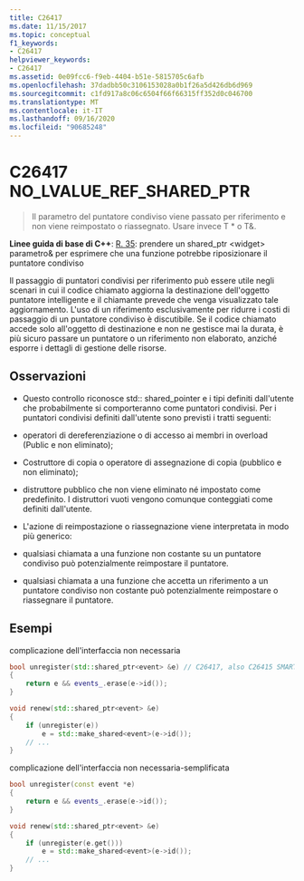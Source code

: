 ```yaml
---
title: C26417
ms.date: 11/15/2017
ms.topic: conceptual
f1_keywords:
- C26417
helpviewer_keywords:
- C26417
ms.assetid: 0e09fcc6-f9eb-4404-b51e-5815705c6afb
ms.openlocfilehash: 37dadbb50c3106153028a0b1f26a5d426db6d969
ms.sourcegitcommit: c1fd917a8c06c6504f66f66315ff352d0c046700
ms.translationtype: MT
ms.contentlocale: it-IT
ms.lasthandoff: 09/16/2020
ms.locfileid: "90685248"
---
```

# <a name="c26417-no_lvalue_ref_shared_ptr"></a>C26417 NO_LVALUE_REF_SHARED_PTR

> Il parametro del puntatore condiviso viene passato per riferimento e non viene reimpostato o riassegnato. Usare invece T * o T&.

**Linee guida di base di C++**: [R. 35](https://github.com/isocpp/CppCoreGuidelines/blob/master/CppCoreGuidelines.md#r35-take-a-shared_ptrwidget-parameter-to-express-that-a-function-might-reseat-the-shared-pointer): prendere un shared_ptr \<widget> parametro& per esprimere che una funzione potrebbe riposizionare il puntatore condiviso

Il passaggio di puntatori condivisi per riferimento può essere utile negli scenari in cui il codice chiamato aggiorna la destinazione dell'oggetto puntatore intelligente e il chiamante prevede che venga visualizzato tale aggiornamento. L'uso di un riferimento esclusivamente per ridurre i costi di passaggio di un puntatore condiviso è discutibile. Se il codice chiamato accede solo all'oggetto di destinazione e non ne gestisce mai la durata, è più sicuro passare un puntatore o un riferimento non elaborato, anziché esporre i dettagli di gestione delle risorse.

## <a name="remarks"></a>Osservazioni

- Questo controllo riconosce std:: shared_pointer e i tipi definiti dall'utente che probabilmente si comporteranno come puntatori condivisi. Per i puntatori condivisi definiti dall'utente sono previsti i tratti seguenti:

- operatori di dereferenziazione o di accesso ai membri in overload (Public e non eliminato);

- Costruttore di copia o operatore di assegnazione di copia (pubblico e non eliminato);

- distruttore pubblico che non viene eliminato né impostato come predefinito. I distruttori vuoti vengono comunque conteggiati come definiti dall'utente.

- L'azione di reimpostazione o riassegnazione viene interpretata in modo più generico:

- qualsiasi chiamata a una funzione non costante su un puntatore condiviso può potenzialmente reimpostare il puntatore.

- qualsiasi chiamata a una funzione che accetta un riferimento a un puntatore condiviso non costante può potenzialmente reimpostare o riassegnare il puntatore.

## <a name="examples"></a>Esempi

complicazione dell'interfaccia non necessaria

```cpp
bool unregister(std::shared_ptr<event> &e) // C26417, also C26415 SMART_PTR_NOT_NEEDED
{
    return e && events_.erase(e->id());
}

void renew(std::shared_ptr<event> &e)
{
    if (unregister(e))
        e = std::make_shared<event>(e->id());
    // ...
}
```

complicazione dell'interfaccia non necessaria-semplificata

```cpp
bool unregister(const event *e)
{
    return e && events_.erase(e->id());
}

void renew(std::shared_ptr<event> &e)
{
    if (unregister(e.get()))
        e = std::make_shared<event>(e->id());
    // ...
}
```
